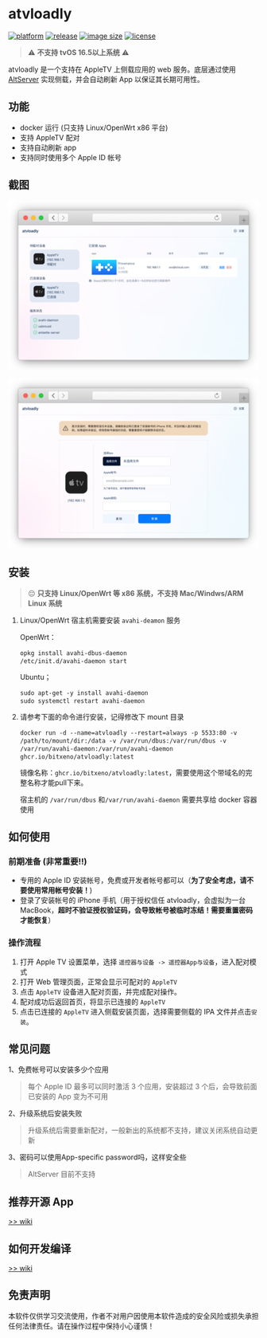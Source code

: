 # atvloadly

[![platform](https://img.shields.io/badge/platform-linux%20%7C%20openwrt-989898)](https://github.com/bitxeno/atvloadly/releases)
[![release](https://ghcr-badge.egpl.dev/bitxeno/atvloadly/latest_tag?label=docker%20latest)](https://github.com/bitxeno/atvloadly/pkgs/container/atvloadly)
[![image size](https://ghcr-badge.egpl.dev/bitxeno/atvloadly/size)](https://github.com/bitxeno/atvloadly/pkgs/container/atvloadly)
[![license](https://img.shields.io/github/license/bitxeno/atvloadly)](https://github.com/bitxeno/atvloadly/blob/master/LICENSE) 

> ⚠️ **不支持 tvOS 16.5以上系统** ⚠️

atvloadly 是一个支持在 AppleTV 上侧载应用的 web 服务。底层通过使用 [AltServer](https://github.com/NyaMisty/AltServer-Linux) 实现侧载，并会自动刷新 App 以保证其长期可用性。


## 功能

* docker 运行 (只支持 Linux/OpenWrt x86 平台)
* 支持 AppleTV 配对
* 支持自动刷新 app
* 支持同时使用多个 Apple ID 帐号

## 截图

<p align="center">
  <img width="600" src="./doc/preview/1.png">
</p>
<p align="center">
  <img width="600" src="./doc/preview/2.png">
</p>

## 安装

> :pensive: **只支持 Linux/OpenWrt 等 x86 系统，不支持 Mac/Windws/ARM Linux 系统**

1. Linux/OpenWrt 宿主机需要安装 `avahi-deamon` 服务
   
   OpenWrt：
   ```
   opkg install avahi-dbus-daemon
   /etc/init.d/avahi-daemon start
   ```
   
   Ubuntu；
   ```
   sudo apt-get -y install avahi-daemon
   sudo systemctl restart avahi-daemon
   ```

2. 请参考下面的命令进行安装，记得修改下 mount 目录
   
   ```
   docker run -d --name=atvloadly --restart=always -p 5533:80 -v /path/to/mount/dir:/data -v /var/run/dbus:/var/run/dbus -v /var/run/avahi-daemon:/var/run/avahi-daemon  ghcr.io/bitxeno/atvloadly:latest
   ```
   
   镜像名称：`ghcr.io/bitxeno/atvloadly:latest`，需要使用这个带域名的完整名称才能pull下来。
   
   宿主机的 `/var/run/dbus` 和`/var/run/avahi-daemon` 需要共享给 docker 容器使用



## 如何使用

### 前期准备 (非常重要:bangbang:)

* 专用的 Apple ID 安装帐号，免费或开发者帐号都可以（**为了安全考虑，请不要使用常用帐号安装！**)
* 登录了安装帐号的 iPhone 手机（用于授权信任 atvloadly，会虚拟为一台 MacBook，**超时不验证授权验证码，会导致帐号被临时冻结！需要重置密码才能恢复**）


### 操作流程

1. 打开 Apple TV 设置菜单，选择 `遥控器与设备 -> 遥控器App与设备`，进入配对模式
1. 打开 Web 管理页面，正常会显示可配对的 `AppleTV`
1. 点击 `AppleTV` 设备进入配对页面，并完成配对操作。
1. 配对成功后返回首页，将显示已连接的 `AppleTV` 
1. 点击已连接的 `AppleTV` 进入侧载安装页面，选择需要侧载的 IPA 文件并点击`安装`。

## 常见问题

1、免费帐号可以安装多少个应用

> 每个 Apple ID 最多可以同时激活 3 个应用，安装超过 3 个后，会导致前面已安装的 App 变为不可用

2、升级系统后安装失败

> 升级系统后需要重新配对，一般新出的系统都不支持，建议关闭系统自动更新

3、密码可以使用App-specific password吗，这样安全些

> AltServer 目前不支持


## 推荐开源 App

[>> wiki](https://github.com/bitxeno/atvloadly/wiki/AppleTV-App)


## 如何开发编译

[>> wiki](https://github.com/bitxeno/atvloadly/wiki/How-to-build)

## 免责声明

本软件仅供学习交流使用，作者不对用户因使用本软件造成的安全风险或损失承担任何法律责任。请在操作过程中保持小心谨慎！
